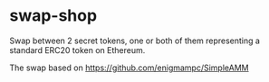# swap-shop

Swap between 2 secret tokens, one or both of them representing a standard ERC20 token on Ethereum. 

The swap based on 
https://github.com/enigmampc/SimpleAMM